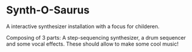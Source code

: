 # Synth-O-Saurus

A interactive synthesizer installation with a focus for childeren.

Composing of 3 parts: A step-sequencing synthesizer, a drum sequencer and some vocal effects. These should allow to make some cool music!
